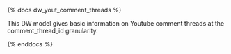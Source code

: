 {% docs dw_yout_comment_threads %}

This DW model gives basic information on Youtube comment threads at the comment_thread_id granularity.

{% enddocs %}